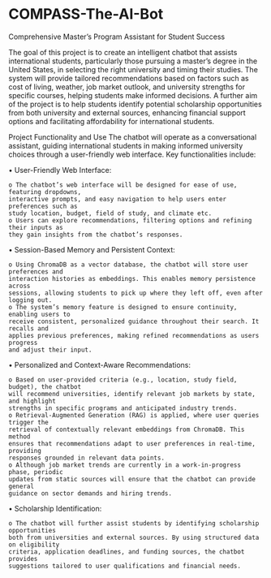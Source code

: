 # COMPASS-The-AI-Bot
Comprehensive Master’s Program Assistant for Student Success

The goal of this project is to create an intelligent chatbot that assists international students, 
particularly those pursuing a master’s degree in the United States, in selecting the right university 
and timing their studies. The system will provide tailored recommendations based on factors 
such as cost of living, weather, job market outlook, and university strengths for specific courses, 
helping students make informed decisions. A further aim of the project is to help students 
identify potential scholarship opportunities from both university and external sources, enhancing 
financial support options and facilitating affordability for international students. 

Project Functionality and Use 
The chatbot will operate as a conversational assistant, guiding international students in making 
informed university choices through a user-friendly web interface. Key functionalities include: 

• User-Friendly Web Interface: 

    o The chatbot’s web interface will be designed for ease of use, featuring dropdowns, 
    interactive prompts, and easy navigation to help users enter preferences such as 
    study location, budget, field of study, and climate etc. 
    o Users can explore recommendations, filtering options and refining their inputs as 
    they gain insights from the chatbot’s responses. 
    
• Session-Based Memory and Persistent Context: 

    o Using ChromaDB as a vector database, the chatbot will store user preferences and 
    interaction histories as embeddings. This enables memory persistence across 
    sessions, allowing students to pick up where they left off, even after logging out. 
    o The system’s memory feature is designed to ensure continuity, enabling users to 
    receive consistent, personalized guidance throughout their search. It recalls and 
    applies previous preferences, making refined recommendations as users progress 
    and adjust their input.
    
• Personalized and Context-Aware Recommendations: 

    o Based on user-provided criteria (e.g., location, study field, budget), the chatbot 
    will recommend universities, identify relevant job markets by state, and highlight 
    strengths in specific programs and anticipated industry trends. 
    o Retrieval-Augmented Generation (RAG) is applied, where user queries trigger the 
    retrieval of contextually relevant embeddings from ChromaDB. This method 
    ensures that recommendations adapt to user preferences in real-time, providing 
    responses grounded in relevant data points. 
    o Although job market trends are currently in a work-in-progress phase, periodic 
    updates from static sources will ensure that the chatbot can provide general 
    guidance on sector demands and hiring trends. 
    
• Scholarship Identification: 

    o The chatbot will further assist students by identifying scholarship opportunities 
    both from universities and external sources. By using structured data on eligibility 
    criteria, application deadlines, and funding sources, the chatbot provides 
    suggestions tailored to user qualifications and financial needs.

